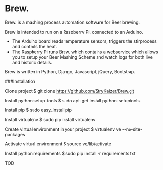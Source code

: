 Brew.
=====

Brew. is a mashing process automation software for Beer brewing.

Brew is intended to run on a Raspberry Pi, connected to an Arduino.

* The Arduino board reads temperature sensors, triggers the stirprocess and controls the heat.
* The Raspberry Pi runs Brew. which contains a webservice which allows you to setup your Beer Mashing Scheme and watch logs for both live and historic details.


Brew is written in Python, Django, Javascript, jQuery, Bootstrap.

###Installation

Clone project
$ git clone https://github.com/StryKaizer/Brew.git

Install python setup-tools
$ sudo apt-get install python-setuptools

Install pip
$ sudo easy_install pip

Install virtualenv
$ sudo pip install virtualenv

Create virtual environment in your project
$ virtualenv ve --no-site-packages

Activate virtual environment
$ source ve/lib/activate

Install python requirements
$ sudo pip install -r requirements.txt

TOD